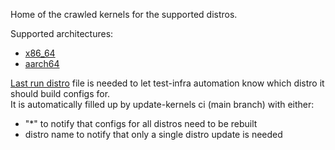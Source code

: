 Home of the crawled kernels for the supported distros.

Supported architectures:
* [x86_64](x86_64/list.json)
* [aarch64](aarch64/list.json)

[Last run distro](./last_run_distro.txt) file is needed to let test-infra automation know which distro it should build configs for.  
It is automatically filled up by update-kernels ci (main branch) with either:  
* "*" to notify that configs for all distros need to be rebuilt
* distro name to notify that only a single distro update is needed
